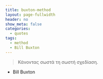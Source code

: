 ```yaml
---
title: buxton-method
layout: page-fullwidth
header: no
show_meta: false
categories:
  - quotes
tags:
  - method
  - Bill Buxton
---
```


> Κάνοντας σωστά τη σωστή σχεδίαση.
- Bill Buxton
